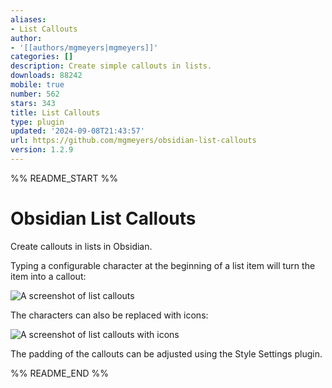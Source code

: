 ```yaml
---
aliases:
- List Callouts
author:
- '[[authors/mgmeyers|mgmeyers]]'
categories: []
description: Create simple callouts in lists.
downloads: 88242
mobile: true
number: 562
stars: 343
title: List Callouts
type: plugin
updated: '2024-09-08T21:43:57'
url: https://github.com/mgmeyers/obsidian-list-callouts
version: 1.2.9
---
```


%% README_START %%

# Obsidian List Callouts

Create callouts in lists in Obsidian.

Typing a configurable character at the beginning of a list item will turn the item into a callout:

<img src="https://raw.githubusercontent.com/mgmeyers/obsidian-list-callouts/main/screenshots/01.png" alt="A screenshot of list callouts">

The characters can also be replaced with icons:

<img src="https://raw.githubusercontent.com/mgmeyers/obsidian-list-callouts/main/screenshots/02.png" alt="A screenshot of list callouts with icons">

The padding of the callouts can be adjusted using the Style Settings plugin.


%% README_END %%